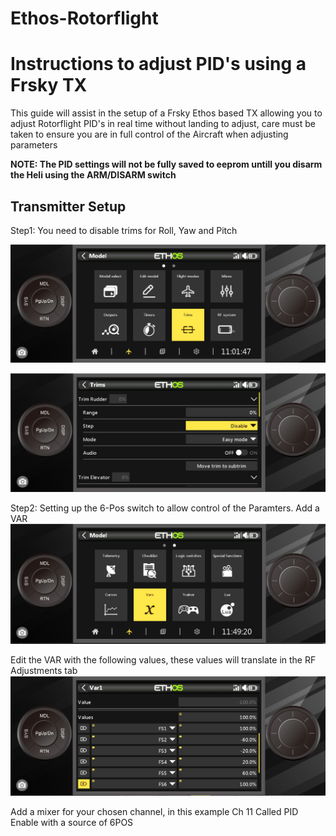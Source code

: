 # Ethos-Rotorflight
# Instructions to adjust PID's using a Frsky TX
This guide will assist in the setup of a Frsky Ethos based TX allowing you to adjust Rotorflight PID's in real time without landing to adjust, care must be taken to ensure you are in full control of the Aircraft when adjusting parameters

__NOTE: The PID settings will not be fully saved to eeprom untill you disarm the Heli using the ARM/DISARM switch__

## Transmitter Setup
Step1: You need to disable trims for Roll, Yaw and Pitch

![image](https://github.com/jimmy6616/Ethos-Rotorflight/blob/Img/Trim1.jpg)

![imaage](https://github.com/jimmy6616/Ethos-Rotorflight/blob/Img/Trim2.jpg)

Step2: Setting up the 6-Pos switch to allow control of the Paramters.
Add a VAR
![image](https://github.com/jimmy6616/Ethos-Rotorflight/blob/Img/Var1.jpg)

Edit the VAR with the following values, these values will translate in the RF Adjustments tab
![image](https://github.com/jimmy6616/Ethos-Rotorflight/blob/Img/Var2.jpg)

Add a mixer for your chosen channel, in this example Ch 11 Called PID Enable with a source of 6POS

